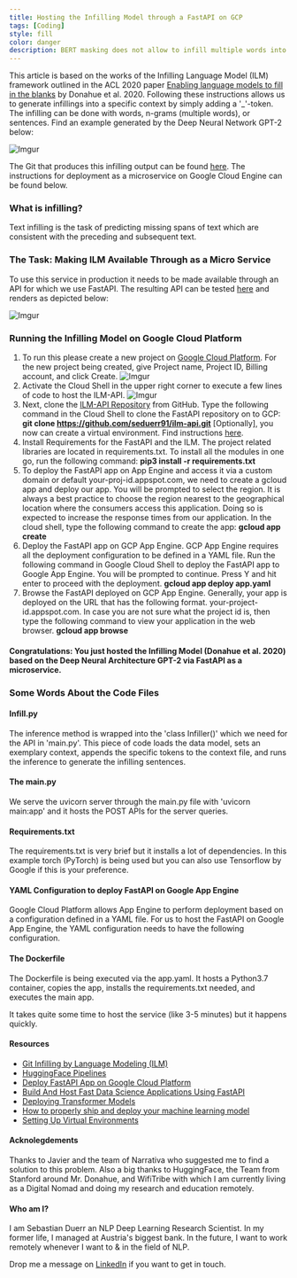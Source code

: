 ```yaml
---
title: Hosting the Infilling Model through a FastAPI on GCP
tags: [Coding]
style: fill
color: danger
description: BERT masking does not allow to infill multiple words into a sentence context. Researchers from Stanford addressed this. I made it available through an API.
---
```


This article is based on the works of the Infilling Language Model (ILM) framework outlined in the ACL 2020 paper [Enabling language models to fill in the blanks](https://arxiv.org/abs/2005.05339) by Donahue et al. 2020. Following these instructions allows us to generate infillings into a specific context by simply adding a '_'-token. The infilling can be done with words, n-grams (multiple words), or sentences. Find an example generated by the Deep Neural Network GPT-2 below:

![Imgur](https://i.imgur.com/Qh0FFjN.png)

The Git that produces this infilling output can be found [here](https://github.com/seduerr91/ilm-api). 
The instructions for deployment as a microservice on Google Cloud Engine can be found below.

### What is infilling?

Text infilling is the task of predicting missing spans of text which are consistent with the preceding and subsequent text.

### The Task: Making ILM Available Through as a Micro Service

To use this service in production it needs to be made available through an API for which we use FastAPI. The resulting API can be tested [here](https://ilmapi.uc.r.appspot.com/docs) and renders as depicted below:

![Imgur](https://i.imgur.com/kbHNMpM.png)

### Running the Infilling Model on Google Cloud Platform

1. To run this please create a new project on [Google Cloud Platform](https://cloud.google.com/). For the new project being created, give Project name, Project ID, Billing account, and click Create.
![Imgur](https://i.imgur.com/tTvOugf.png)
2. Activate the Cloud Shell in the upper right corner to execute a few lines of code to host the ILM-API.
![Imgur](https://i.imgur.com/IHxxlJu.png)
3. Next, clone the [ILM-API Repository](https://github.com/seduerr91/ilm-api) from GitHub. Type the following command in the Cloud Shell to clone the FastAPI repository on to GCP: 
    __git clone https://github.com/seduerr91/ilm-api.git__
[Optionally], you now can create a virtual environment. Find instructions [here](https://docs.python.org/3/tutorial/venv.html).
4. Install Requirements for the FastAPI and the ILM. The project related libraries are located in requirements.txt. To install all the modules in one go, run the following command:
    __pip3 install -r requirements.txt__
5. To deploy the FastAPI app on App Engine and access it via a custom domain or default your-proj-id.appspot.com, we need to create a gcloud app and deploy our app. You will be prompted to select the region. It is always a best practice to choose the region nearest to the geographical location where the consumers access this application. Doing so is expected to increase the response times from our application. In the cloud shell, type the following command to create the app:
    __gcloud app create__
6. Deploy the FastAPI app on GCP App Engine. GCP App Engine requires all the deployment configuration to be defined in a YAML file. Run the following command in Google Cloud Shell to deploy the FastAPI app to Google App Engine. You will be prompted to continue. Press Y and hit enter to proceed with the deployment.
    __gcloud app deploy app.yaml__
7. Browse the FastAPI deployed on GCP App Engine. Generally, your app is deployed on the URL that has the following format. your-project-id.appspot.com. In case you are not sure what the project id is, then type the following command to view your application in the web browser.
    __gcloud app browse__
    
#### Congratulations: You just hosted the Infilling Model (Donahue et al. 2020) based on the Deep Neural Architecture GPT-2 via FastAPI as a microservice.

### Some Words About the Code Files

#### Infill.py

The inference method is wrapped into the 'class Infiller()' which we need for the API in 'main.py'. This piece of code loads the data model, sets an exemplary context, appends the specific tokens to the context file, and runs the inference to generate the infilling sentences.

<script src="https://gist.github.com/seduerr91/9183c728c18461c98c2f8ab5b9517009.js"></script>

#### The main.py

We serve the uvicorn server through the main.py file with 'uvicorn main:app' and it hosts the POST APIs for the server queries.

<script src="https://gist.github.com/seduerr91/e389a2c212452f459c37346530a388b0.js"></script>

#### Requirements.txt

The requirements.txt is very brief but it installs a lot of dependencies. In this example torch (PyTorch) is being used but you can also use Tensorflow by Google if this is your preference.

<script src="https://gist.github.com/seduerr91/60ae1fdc383ece9daa5007f3a180240e.js"></script>

#### YAML Configuration to deploy FastAPI on Google App Engine
Google Cloud Platform allows App Engine to perform deployment based on a configuration defined in a YAML file. For us to host the FastAPI on Google App Engine, the YAML configuration needs to have the following configuration.

<script src="https://gist.github.com/seduerr91/2fcd135a83023cbcfefb66b373b9ec58.js"></script>

#### The Dockerfile

The Dockerfile is being executed via the app.yaml. It hosts a Python3.7 container, copies the app, installs the requirements.txt needed, and executes the main app.

<script src="https://gist.github.com/seduerr91/5cdbd83bd095a421120e06d209d7fe24.js"></script>

It takes quite some time to host the service (like 3-5 minutes) but it happens quickly.

#### Resources

- [Git Infilling by Language Modeling (ILM)](https://github.com/chrisdonahue/ilm)
- [HuggingFace Pipelines](https://huggingface.co/transformers/main_classes/pipelines.html)
- [Deploy FastAPI App on Google Cloud Platform](https://www.tutlinks.com/deploy-fastapi-app-on-google-cloud-platform/)
- [Build And Host Fast Data Science Applications Using FastAPI](https://towardsdatascience.com/build-and-host-fast-data-science-applications-using-fastapi-823be8a1d6a0)
- [Deploying Transformer Models](https://chatbotslife.com/deploying-transformer-models-1350876016f)
- [How to properly ship and deploy your machine learning model](https://towardsdatascience.com/how-to-properly-ship-and-deploy-your-machine-learning-model-8a8664b763c4)
- [Setting Up Virtual Environments](https://docs.python.org/3/tutorial/venv.html)

#### Acknolegdements

Thanks to Javier and the team of Narrativa who suggested me to find a solution to this problem. Also a big thanks to HuggingFace, the Team from Stanford around Mr. Donahue, and WifiTribe with which I am currently living as a Digital Nomad and doing my research and education remotely.

#### Who am I?

I am Sebastian Duerr an NLP Deep Learning Research Scientist. In my former life, I managed at Austria's biggest bank. In the future, I want to work remotely whenever I want to & in the field of NLP.

Drop me a message on [LinkedIn](https://www.linkedin.com/in/sebastianduerr/) if you want to get in touch. 